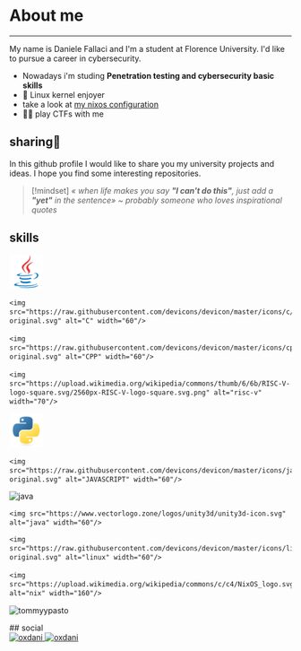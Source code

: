 # About me
---
My name is Daniele Fallaci and I'm a student at Florence University.
I'd like to pursue a career in cybersecurity.
- Nowadays i'm studing **Penetration testing and cybersecurity basic skills**
- 🐧 Linux kernel enjoyer
- take a look at [my nixos configuration](https://github.com/Fallaxe/NixConfig)
- 🕵️‍♂️ play CTFs with me
## sharing🤝 
In this github profile I would like to share you my university projects and ideas. 
I hope you find some interesting repositories.

> [!mindset]
> *« when life makes you say **"I can't do this"**, just add a **"yet"** in the sentence» 
> 	~ probably someone who loves inspirational quotes*
## skills
<div>
    <img src="https://raw.githubusercontent.com/devicons/devicon/master/icons/java/java-original.svg" alt="java" width="60"/>
	    
    <img src="https://raw.githubusercontent.com/devicons/devicon/master/icons/c/c-original.svg" alt="C" width="60"/>
	    
    <img src="https://raw.githubusercontent.com/devicons/devicon/master/icons/cplusplus/cplusplus-original.svg" alt="CPP" width="60"/>
	    
    <img src="https://upload.wikimedia.org/wikipedia/commons/thumb/6/6b/RISC-V-logo-square.svg/2560px-RISC-V-logo-square.svg.png" alt="risc-v" width="70"/>
</div>
<div>    
    <img src="https://raw.githubusercontent.com/devicons/devicon/master/icons/python/python-original.svg" alt="PYTHON" width="60"/>
    
    <img src="https://raw.githubusercontent.com/devicons/devicon/master/icons/javascript/javascript-original.svg" alt="JAVASCRIPT" width="60"/>
</div>
<div>
    <img src="https://godotengine.org/assets/logo.svg" alt="java" width="200"/>
    
    <img src="https://www.vectorlogo.zone/logos/unity3d/unity3d-icon.svg" alt="java" width="60"/>

</div>
<div>
	
    <img src="https://raw.githubusercontent.com/devicons/devicon/master/icons/linux/linux-original.svg" alt="linux" width="60"/>
    
    <img src="https://upload.wikimedia.org/wikipedia/commons/c/c4/NixOS_logo.svg" alt="nix" width="160"/>
    
</div>
<div>
	<p><img align="center" src="https://github-readme-stats.vercel.app/api/top-langs?username=Fallaxe&show_icons=true&locale=en&layout=compact" alt="tommyypasto" /></p>
</div>
## social
<div>
	<a href="https://instagram.com/ilfallaci" target="_blank">
	    <img src="https://raw.githubusercontent.com/rahuldkjain/github-profile-readme-generator/master/src/images/icons/Social/instagram.svg" alt="oxdani" width="100"/>
	</a>  <a href="https://ctf.hackthebox.com/user/profile/330768" target="_blank">
	    <img src="https://static-00.iconduck.com/assets.00/hack-the-box-icon-2048x2048-vce7bnzq.png" alt="oxdani" width="100"/>
	</a>
</div>

